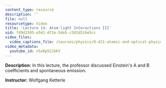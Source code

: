 ```yaml
---
content_type: resource
description: ''
file: null
resourcetype: Video
title: 'Lecture 14: Atom-light Interactions III'
uid: fd9d2505-e541-df2e-5de5-c342d516e5cc
video_files:
  video_captions_file: /courses/physics/8-421-atomic-and-optical-physics-i-spring-2014/video-lectures/lecture-14-atom-light-interactions-iii/nSxRp52JkKY.vtt
video_metadata:
  youtube_id: nSxRp52JkKY
---
```


**Description:** In this lecture, the professor discussed Einstein's A and B coefficients and spontaneous emission.

**Instructor:** Wolfgang Ketterle